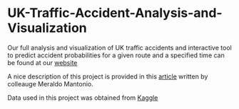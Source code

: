 # UK-Traffic-Accident-Analysis-and-Visualization


Our full analysis and visualization of UK traffic accidents and interactive tool to predict accident probabilities for a given route and a specified time can be found at our [website](https://kteo7.pythonanywhere.com/)

A nice description of this project is provided in this [article](https://towardsdatascience.com/live-prediction-of-traffic-accident-risks-using-machine-learning-and-google-maps-d2eeffb9389e) written by colleauge Meraldo Mantonio.

Data used in this project was obtained from [Kaggle](https://www.kaggle.com/daveianhickey/2000-16-traffic-flow-england-scotland-wales/version/8)
